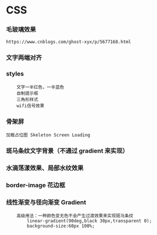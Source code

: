 # CSS

### 毛玻璃效果
	https://www.cnblogs.com/ghost-xyx/p/5677168.html

### 文字两端对齐

### styles
```
	文字一半红色，一半蓝色
	自制提示框
	三角形样式
	wifi信号效果
```
### 骨架屏
	加载占位图 Skeleton Screen Loading

###	斑马条纹文字背景（不通过 gradient 来实现）

### 水滴荡漾效果、局部水纹效果

### border-image 花边框

### 线性渐变与径向渐变 Gradient
```
	高级用法：一种颜色变无色不会产生过渡效果来实现斑马条纹
		linear-gradient(90deg,black 30px,transparent 0);  
		background-size:60px 100%;
```
